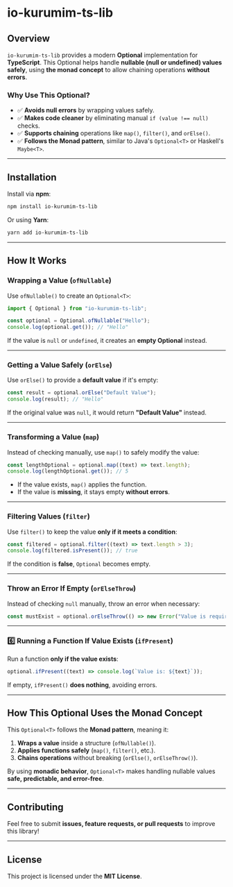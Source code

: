 # io-kurumim-ts-lib

## Overview
`io-kurumim-ts-lib` provides a modern **Optional<T>** implementation for **TypeScript**. This Optional helps handle **nullable (null or undefined) values safely**, using **the monad concept** to allow chaining operations **without errors**.

### Why Use This Optional?
- ✅ **Avoids null errors** by wrapping values safely.
- ✅ **Makes code cleaner** by eliminating manual `if (value !== null)` checks.
- ✅ **Supports chaining** operations like `map()`, `filter()`, and `orElse()`.
- ✅ **Follows the Monad pattern**, similar to Java's `Optional<T>` or Haskell's `Maybe<T>`.

---

## Installation

Install via **npm**:
```sh
npm install io-kurumim-ts-lib
```

Or using **Yarn**:
```sh
yarn add io-kurumim-ts-lib
```

---

## How It Works

### Wrapping a Value (`ofNullable`)
Use `ofNullable()` to create an `Optional<T>`:

```ts
import { Optional } from "io-kurumim-ts-lib";

const optional = Optional.ofNullable("Hello");
console.log(optional.get()); // "Hello"
```
If the value is `null` or `undefined`, it creates an **empty Optional** instead.

---

### Getting a Value Safely (`orElse`)
Use `orElse()` to provide a **default value** if it's empty:

```ts
const result = optional.orElse("Default Value");
console.log(result); // "Hello"
```
If the original value was `null`, it would return **"Default Value"** instead.

---

### Transforming a Value (`map`)
Instead of checking manually, use `map()` to safely modify the value:

```ts
const lengthOptional = optional.map((text) => text.length);
console.log(lengthOptional.get()); // 5
```
- If the value exists, `map()` applies the function.
- If the value is **missing**, it stays empty **without errors**.

---

### Filtering Values (`filter`)
Use `filter()` to keep the value **only if it meets a condition**:

```ts
const filtered = optional.filter((text) => text.length > 3);
console.log(filtered.isPresent()); // true
```
If the condition is **false**, `Optional` becomes empty.

---

### Throw an Error If Empty (`orElseThrow`)
Instead of checking `null` manually, throw an error when necessary:

```ts
const mustExist = optional.orElseThrow(() => new Error("Value is required"));
```

---

### 6️⃣ Running a Function If Value Exists (`ifPresent`)
Run a function **only if the value exists**:

```ts
optional.ifPresent((text) => console.log(`Value is: ${text}`));
```
If empty, `ifPresent()` **does nothing**, avoiding errors.

---

## **How This Optional Uses the Monad Concept**

This `Optional<T>` follows the **Monad pattern**, meaning it:
1. **Wraps a value** inside a structure (`ofNullable()`).
2. **Applies functions safely** (`map()`, `filter()`, etc.).
3. **Chains operations** without breaking (`orElse()`, `orElseThrow()`).

By using **monadic behavior**, `Optional<T>` makes handling nullable values **safe, predictable, and error-free**.

---

## **Contributing**
Feel free to submit **issues, feature requests, or pull requests** to improve this library!

---

## **License**
This project is licensed under the **MIT License**.

